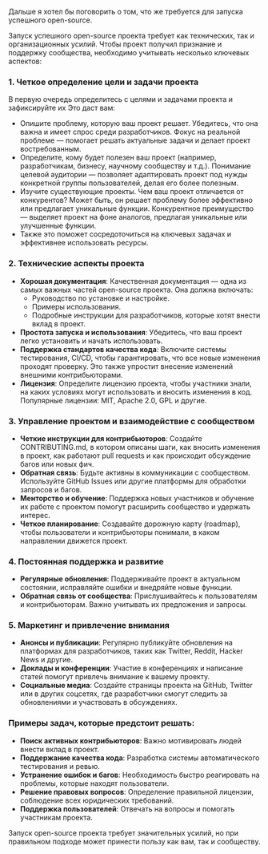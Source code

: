 
Дальше я хотел бы поговорить о том, что же требуется для запуска успешного open-source. 

Запуск успешного open-source проекта требует как технических, так и организационных усилий. Чтобы проект получил признание и поддержку сообщества, необходимо учитывать несколько ключевых аспектов:

### 1. **Четкое определение цели и задачи проекта**
В первую очередь определитесь с целями и задачами проекта и зафиксируйте их
Это даст вам:

- Опишите проблему, которую ваш проект решает. Убедитесь, что она важна и имеет спрос среди разработчиков. Фокус на реальной проблеме — помогает решать актуальные задачи и делает проект востребованным.
- Определите, кому будет полезен ваш проект (например, разработчикам, бизнесу, научному сообществу и т.д.). Понимание целевой аудитории — позволяет адаптировать проект под нужды конкретной группы пользователей, делая его более полезным.
- Изучите существующие проекты. Чем ваш проект отличается от конкурентов? Может быть, он решает проблему более эффективно или предлагает уникальные функции. Конкурентное преимущество — выделяет проект на фоне аналогов, предлагая уникальные или улучшенные функции.
- Также это поможет сосредоточиться на ключевых задачах и эффективнее использовать ресурсы.

### 2. **Технические аспекты проекта**

- **Хорошая документация**: Качественная документация — одна из самых важных частей open-source проекта. Она должна включать:
    - Руководство по установке и настройке.
    - Примеры использования.
    - Подробные инструкции для разработчиков, которые хотят внести вклад в проект.
- **Простота запуска и использования**: Убедитесь, что ваш проект легко установить и начать использовать.
- **Поддержка стандартов качества кода**: Включите системы тестирования, CI/CD, чтобы гарантировать, что все новые изменения проходят проверку. Это также упростит внесение изменений внешними контрибьюторами.
- **Лицензия**: Определите лицензию проекта, чтобы участники знали, на каких условиях могут использовать и вносить изменения в код. Популярные лицензии: MIT, Apache 2.0, GPL и другие.

### 3. **Управление проектом и взаимодействие с сообществом**

- **Четкие инструкции для контрибьюторов**: Создайте CONTRIBUTING.md, в котором описаны шаги, как вносить изменения в проект, как работают pull requests и как происходит обсуждение багов или новых фич.
- **Обратная связь**: Будьте активны в коммуникации с сообществом. Используйте GitHub Issues или другие платформы для обработки запросов и багов.
- **Менторство и обучение**: Поддержка новых участников и обучение их работе с проектом помогут расширить сообщество и удержать интерес.
- **Четкое планирование**: Создавайте дорожную карту (roadmap), чтобы пользователи и контрибьюторы понимали, в каком направлении движется проект.

### 4. **Постоянная поддержка и развитие**

- **Регулярные обновления**: Поддерживайте проект в актуальном состоянии, исправляйте ошибки и внедряйте новые функции.
- **Обратная связь от сообщества**: Прислушивайтесь к пользователям и контрибьюторам. Важно учитывать их предложения и запросы.

### 5. **Маркетинг и привлечение внимания**

- **Анонсы и публикации**: Регулярно публикуйте обновления на платформах для разработчиков, таких как Twitter, Reddit, Hacker News и другие.
- **Доклады и конференции**: Участие в конференциях и написание статей помогут привлечь внимание к вашему проекту.
- **Социальные медиа**: Создайте страницы проекта на GitHub, Twitter или в других соцсетях, где разработчики смогут следить за обновлениями и участвовать в обсуждениях.

### Примеры задач, которые предстоит решать:

- **Поиск активных контрибьюторов**: Важно мотивировать людей внести вклад в проект.
- **Поддержание качества кода**: Разработка системы автоматического тестирования и ревью.
- **Устранение ошибок и багов**: Необходимость быстро реагировать на проблемы, которые находят пользователи.
- **Решение правовых вопросов**: Определение правильной лицензии, соблюдение всех юридических требований.
- **Поддержка пользователей**: Отвечать на вопросы и помогать участникам проекта.

Запуск open-source проекта требует значительных усилий, но при правильном подходе может принести пользу как вам, так и сообществу.